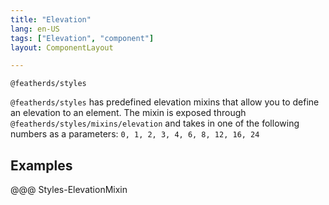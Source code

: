 ```yaml
---
title: "Elevation"
lang: en-US
tags: ["Elevation", "component"]
layout: ComponentLayout

---
```



`@featherds/styles`

`@featherds/styles` has predefined elevation mixins that allow you to define an elevation to an element. The mixin is exposed through `@featherds/styles/mixins/elevation` and takes in one of the following numbers as a parameters: `0, 1, 2, 3, 4, 6, 8, 12, 16, 24`

## Examples

@@@ Styles-ElevationMixin
